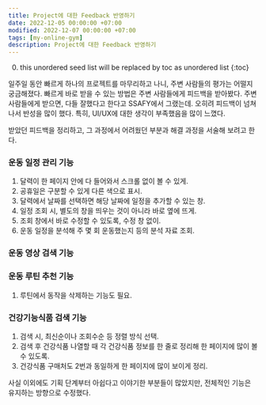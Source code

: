 ```yaml
---
title: Project에 대한 Feedback 반영하기
date: 2022-12-05 00:00:00 +07:00
modified: 2022-12-07 00:00:00 +07:00
tags: [my-online-gym]
description: Project에 대한 Feedback 반영하기
---
```

0. this unordered seed list will be replaced by toc as unordered list
{:toc}

일주일 동안 빠르게 하나의 프로젝트를 마무리하고 나니, 주변 사람들의 평가는 어떨지 궁금해졌다. 빠르게 바로 받을 수 있는 방법은 주변 사람들에게 피드백을 받아봤다. 주변 사람들에게 받으면, 다들 잘했다고 한다고 SSAFY에서 그랬는데. 오히려 피드백이 넘쳐나서 반성을 많이 했다. 특히, UI/UX에 대한 생각이 부족했음을 많이 느꼈다.

받았던 피드백을 정리하고, 그 과정에서 어려웠던 부분과 해결 과정을 서술해 보려고 한다.

### 운동 일정 관리 기능
1. 달력이 한 페이지 안에 다 들어와서 스크롤 없이 볼 수 있게.
2. 공휴일은 구분할 수 있게 다른 색으로 표시.
3. 달력에서 날짜를 선택하면 해당 날짜에 일정을 추가할 수 있는 창.
4. 일정 조회 시, 별도의 창을 띄우는 것이 아니라 바로 옆에 뜨게.
5. 조회 창에서 바로 수정할 수 있도록, 수정 창 없이.
6. 운동 일정을 분석해 주 몇 회 운동했는지 등의 분석 자료 조회.

### 운동 영상 검색 기능

### 운동 루틴 추천 기능
1. 루틴에서 동작을 삭제하는 기능도 필요.

### 건강기능식품 검색 기능
1. 검색 시, 최신순이나 조회수순 등 정렬 방식 선택.
2. 검색 후 건강식품 나열할 때 각 건강식품 정보를 한 줄로 정리해 한 페이지에 많이 볼 수 있도록.
3. 건강식품 구매처도 2번과 동일하게 한 페이지에 많이 보이게 정리.

사실 이외에도 기획 단계부터 아쉽다고 이야기한 부분들이 많았지만, 전체적인 기능은 유지하는 방향으로 수정했다. 